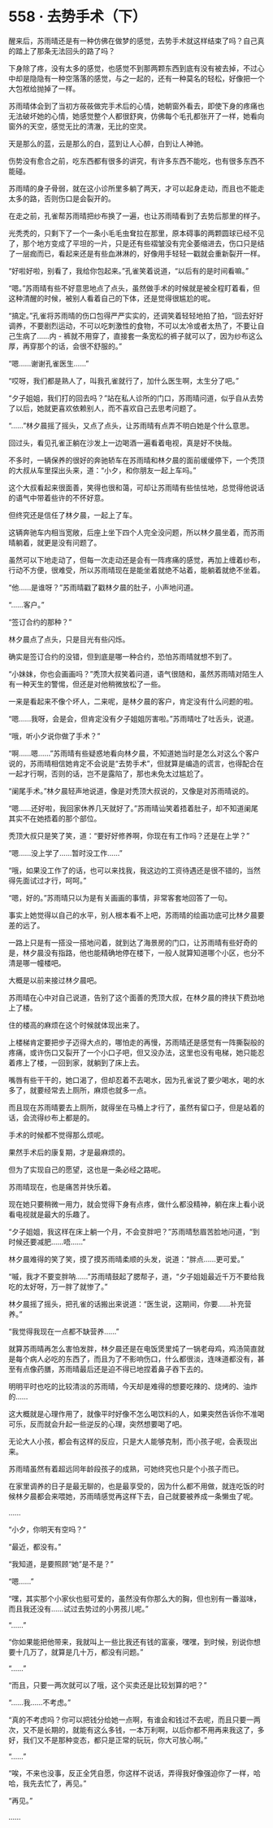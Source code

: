 # 558 · 去势手术（下）

醒来后，苏雨晴还是有一种仿佛在做梦的感觉，去势手术就这样结束了吗？自己真的踏上了那条无法回头的路了吗？

下身除了疼，没有太多的感觉，也感觉不到那两颗东西到底有没有被去掉，不过心中却是隐隐有一种空落落的感觉，与之一起的，还有一种莫名的轻松，好像把一个大包袱给抛掉了一样。

苏雨晴体会到了当初方莜莜做完手术后的心情，她朝窗外看去，即使下身的疼痛也无法破坏她的心情，她感觉整个人都很舒爽，仿佛每个毛孔都张开了一样，她看向窗外的天空，感觉无比的清澈，无比的空灵。

天是那么的蓝，云是那么的白，蓝到让人心醉，白到让人神驰。

伤势没有愈合之前，吃东西都有很多的讲究，有许多东西不能吃，也有很多东西不能碰。

苏雨晴的身子骨弱，就在这小诊所里多躺了两天，才可以起身走动，而且也不能走太多的路，否则伤口是会裂开的。

在走之前，孔雀帮苏雨晴把纱布换了一遍，也让苏雨晴看到了去势后那里的样子。

光秃秃的，只剩下了一个一条小毛毛虫耷拉在那里，原本碍事的两颗圆球已经不见了，那个地方变成了平坦的一片，只是还有些褶皱没有完全萎缩进去，伤口只是结了一层痂而已，看起来还是有些血淋淋的，好像用手轻轻一戳就会重新裂开一样。

“好啦好啦，别看了，我给你包起来。”孔雀笑着说道，“以后有的是时间看嘛。”

“嗯。”苏雨晴有些不好意思地点了点头，虽然做手术的时候就是被全程盯着看，但这种清醒的时候，被别人看着自己的下体，还是觉得很尴尬的呢。

“搞定。”孔雀将苏雨晴的伤口包得严严实实的，还调笑着轻轻地拍了拍，“回去好好调养，不要剧烈运动，不可以吃刺激性的食物，不可以太冷或者太热了，不要让自己生病了……内 - 裤就不用穿了，直接套一条宽松的裤子就可以了，因为纱布这么厚，再穿那个的话，会很不舒服的。”

“嗯……谢谢孔雀医生……”

“哎呀，我们都是熟人了，叫我孔雀就行了，加什么医生啊，太生分了吧。”

“夕子姐姐，我们打的回去吗？”站在私人诊所的门口，苏雨晴问道，似乎自从去势了以后，她就更喜欢依赖别人，而不喜欢自己去思考问题了。

“……”林夕晨摇了摇头，又点了点头，让苏雨晴有点弄不明白她是个什么意思。

回过头，看见孔雀正躺在沙发上一边喝酒一遍看着电视，真是好不快哉。

不多时，一辆保养的很好的奔驰轿车在苏雨晴和林夕晨的面前缓缓停下，一个秃顶的大叔从车里探出头来，道：“小夕，和你朋友一起上车吗。”

这个大叔看起来很面善，笑得也很和蔼，可却让苏雨晴有些怯怯地，总觉得他说话的语气中带着些许的不怀好意。

但终究还是信任了林夕晨，一起上了车。

这辆奔驰车内相当宽敞，后座上坐下四个人完全没问题，所以林夕晨坐着，而苏雨晴躺着，就更是没有问题了。

虽然可以下地走动了，但每一次走动还是会有一阵疼痛的感觉，再加上缠着纱布，行动不方便，很难受，所以苏雨晴现在是能坐着就绝不站着，能躺着就绝不坐着。

“他……是谁呀？”苏雨晴戳了戳林夕晨的肚子，小声地问道。

“……客户。”

“签订合约的那种？”

林夕晨点了点头，只是目光有些闪烁。

确实是签订合约的没错，但到底是哪一种合约，恐怕苏雨晴就想不到了。

“小妹妹，你也会画画吗？”秃顶大叔笑着问道，语气很随和，虽然苏雨晴对陌生人有一种天生的警惕，但还是对他稍微放松了一些。

一来是看起来不像个坏人，二来呢，是林夕晨的客户，肯定没有什么问题的啦。

“嗯……我呀，会是会，但肯定没有夕子姐姐厉害啦。”苏雨晴吐了吐舌头，说道。

“哦，听小夕说你做了手术？”

“啊……嗯……”苏雨晴有些疑惑地看向林夕晨，不知道她当时是怎么对这么个客户说的，苏雨晴相信她肯定不会说是“去势手术”，但就算是编造的谎言，也得配合在一起才行啊，否则的话，岂不是露陷了，那也未免太过尴尬了。

“阑尾手术。”林夕晨轻声地说道，像是对秃顶大叔说的，又像是对苏雨晴说的。

“嗯……还好啦，我回家休养几天就好了。”苏雨晴讪笑着捂着肚子，却不知道阑尾其实不在她捂着的那个部位。

秃顶大叔只是笑了笑，道：“要好好修养啊，你现在有工作吗？还是在上学？”

“嗯……没上学了……暂时没工作……”

“哦，如果没工作了的话，也可以来找我，我这边的工资待遇还是很不错的，当然得先面试过才行，呵呵。”

“嗯，好的。”苏雨晴只以为是有关画画的事情，非常客套地回答了一句。

事实上她觉得以自己的水平，别人根本看不上吧，苏雨晴的绘画功底可比林夕晨要差的远了。

一路上只是有一搭没一搭地问着，就到达了海景房的门口，让苏雨晴有些好奇的是，林夕晨没有指路，他也能精确地停在楼下，一般人就算知道哪个小区，也分不清是哪一幢楼吧。

大概是以前来接过林夕晨吧。

苏雨晴在心中对自己说道，告别了这个面善的秃顶大叔，在林夕晨的搀扶下费劲地上了楼。

住的楼高的麻烦在这个时候就体现出来了。

上楼梯肯定要把步子迈得大点的，哪怕走的再慢，苏雨晴还是感觉有一阵撕裂般的疼痛，或许伤口又裂开了一个小口子吧，但又没办法，这里也没有电梯，她只能忍着疼上了楼，一回到家，就躺到了床上去。

嘴唇有些干干的，她口渴了，但却忍着不去喝水，因为孔雀说了要少喝水，喝的水多了，就要经常去上厕所，麻烦也就多一点。

而且现在苏雨晴要去上厕所，就得坐在马桶上才行了，虽然有留口子，但是站着的话，会流得纱布上都是的。

手术的时候都不觉得那么烦呢。

果然手术后的康复期，才是最麻烦的。

但为了实现自己的愿望，这也是一条必经之路呢。

苏雨晴现在，也是痛苦并快乐着。

现在她只要稍微一用力，就会觉得下身有点疼，做什么都没精神，躺在床上看小说看电视就是最大的乐趣了。

“夕子姐姐，我这样在床上躺一个月，不会变胖吧？”苏雨晴愁眉苦脸地问道，“到时候还要减肥……唔……”

林夕晨难得的笑了笑，摸了摸苏雨晴柔顺的头发，说道：“胖点……更可爱。”

“嘁，我才不要变胖呐……”苏雨晴鼓起了腮帮子，道，“夕子姐姐最近千万不要给我吃的太好呀，万一胖了就惨了。”

林夕晨摇了摇头，把孔雀的话搬出来说道：“医生说，这期间，你要……补充营养。”

“我觉得我现在一点都不缺营养……”

就算苏雨晴再怎么害怕发胖，林夕晨还是在电饭煲里炖了一锅老母鸡，鸡汤简直就是每个病人必吃的东西了，而且为了不影响伤口，什么都很淡，连味道都没有，甚至有点像药膳，苏雨晴最后还是迫不得已地捏着鼻子吞下去的。

明明平时也吃的比较清淡的苏雨晴，今天却是难得的想要吃辣的、烧烤的、油炸的……

这大概就是心理作用了，就像平时好像不怎么喝饮料的人，如果突然告诉你不准喝可乐，反而就会升起一些逆反的心理，突然想要喝了吧。

无论大人小孩，都会有这样的反应，只是大人能够克制，而小孩子呢，会表现出来。

苏雨晴虽然有着超远同年龄段孩子的成熟，可她终究也只是个小孩子而已。

在家里调养的日子是最无聊的，也是最享受的，因为什么都不用做，就连吃饭的时候林夕晨都会来喂她，苏雨晴感觉再这样下去，自己就要被养成一条懒虫了呢。

……

“小夕，你明天有空吗？”

“最近，都没有。”

“我知道，是要照顾“她”是不是？”

“嗯……”

“嘿，其实那个小家伙也挺可爱的，虽然没有你那么大的胸，但也别有一番滋味，而且我还没有……试过去势过的小男孩儿呢。”

“……”

“你如果能把他带来，我就叫上一些比我还有钱的富豪，嘿嘿，到时候，别说你想要十几万了，就算是几十万，都没有问题。”

“……”

“而且，只要一两次就可以了哦，这个买卖还是比较划算的吧？”

“……我……不考虑。”

“真的不考虑吗？你可以把钱分给她一点啊，有谁会和钱过不去呢，而且只要一两次，又不是长期的，就能有这么多钱，一本万利啊，以后你都不用再来我这了，多好，我们又不是那种变态，都只是正常的玩玩，你大可放心啊。”

“……”

“唉，不来也没事，反正全凭自愿，你这样不说话，弄得我好像强迫你了一样，哈哈，我先去忙了，再见。”

“再见。”

……
